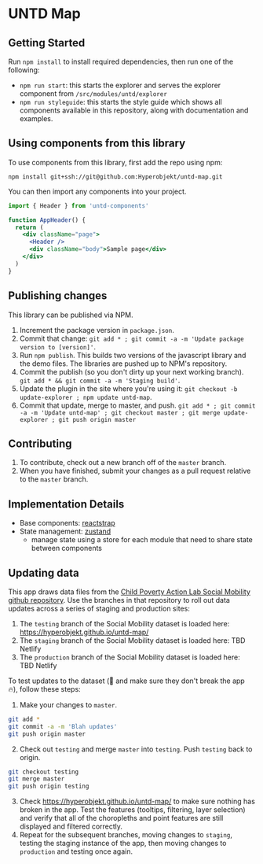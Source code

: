 # UNTD Map

## Getting Started

Run `npm install` to install required dependencies, then run
one of the following:

- `npm run start`: this starts the explorer and serves the
  explorer component from `/src/modules/untd/explorer`
- `npm run styleguide`: this starts the style guide which
  shows all components available in this repository, along
  with documentation and examples.

## Using components from this library

To use components from this library, first add the repo
using npm:

```
npm install git+ssh://git@github.com:Hyperobjekt/untd-map.git
```

You can then import any components into your project.

```jsx
import { Header } from 'untd-components'

function AppHeader() {
  return (
    <div className="page">
      <Header />
      <div className="body">Sample page</div>
    </div>
  )
}
```

## Publishing changes

This library can be published via NPM.

1. Increment the package version in `package.json`.
2. Commit that change: `git add * ; git commit -a -m 'Update package version to [version]'`.
2. Run `npm publish`. This builds two versions of the javascript library and the demo files. The libraries are pushed up to NPM's repository.
3. Commit the publish (so you don't dirty up your next working branch). `git add * && git commit -a -m 'Staging build'`.
4. Update the plugin in the site where you're using it: `git checkout -b update-explorer ; npm update untd-map`.
5. Commit that update, merge to master, and push. `git add * ; git commit -a -m 'Update untd-map' ; git checkout master ; git merge update-explorer ; git push origin master`

## Contributing

1. To contribute, check out a new branch off of the `master` branch.
2. When you have finished, submit your changes as a pull request relative to the `master` branch.

## Implementation Details

- Base components:
  [reactstrap](https://reactstrap.github.io/)
- State management:
  [zustand](https://github.com/react-spring/zustand)
  - manage state using a store for each module that need to
    share state between components

## Updating data

This app draws data files from the [Child Poverty Action Lab Social Mobility github repository](https://github.com/childpovertyactionlab/Social-Mobility). Use the branches in that repository to roll out data updates across a series of staging and production sites:

1. The `testing` branch of the Social Mobility dataset is loaded here: https://hyperobjekt.github.io/untd-map/
2. The `staging` branch of the Social Mobility dataset is loaded here: TBD Netlify
3. The `production` branch of the Social Mobility dataset is loaded here: TBD Netlify

To test updates to the dataset (:microscope: and make sure they don't break the app :fire:), follow these steps:

1. Make your changes to `master`.
```bash
git add *
git commit -a -m 'Blah updates'
git push origin master
```
2. Check out `testing` and merge `master` into `testing`. Push `testing` back to origin.
```bash
git checkout testing
git merge master
git push origin testing
```
3. Check https://hyperobjekt.github.io/untd-map/ to make sure nothing has broken in the app. Test the features (tooltips, filtering, layer selection) and verify that all of the choropleths and point features are still displayed and filtered correctly.
4. Repeat for the subsequent branches, moving changes to `staging`, testing the staging instance of the app, then moving changes to `production` and testing once again.
